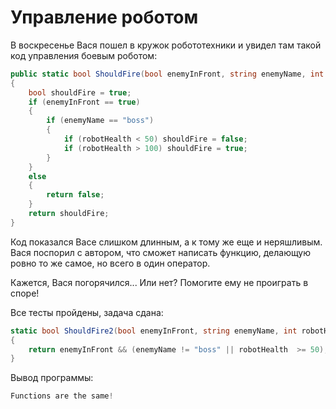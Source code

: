# Управление роботом

В воскресенье Вася пошел в кружок робототехники и увидел там такой код управления боевым роботом:

```cs
public static bool ShouldFire(bool enemyInFront, string enemyName, int robotHealth)
{
	bool shouldFire = true;
	if (enemyInFront == true)
	{
		if (enemyName == "boss")
		{
			if (robotHealth < 50) shouldFire = false;
			if (robotHealth > 100) shouldFire = true;
		}
	}
	else
	{
		return false;
	}
	return shouldFire;
}
```

Код показался Васе слишком длинным, а к тому же еще и неряшливым. Вася поспорил с автором, что сможет написать функцию, делающую ровно то же самое, но всего в один оператор.

Кажется, Вася погорячился... Или нет? Помогите ему не проиграть в споре!

Все тесты пройдены, задача сдана:
```cs
static bool ShouldFire2(bool enemyInFront, string enemyName, int robotHealth)
{
	return enemyInFront && (enemyName != "boss" || robotHealth  >= 50);
}
```

Вывод программы:
```cs
Functions are the same!
```

